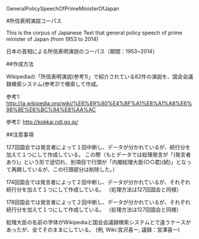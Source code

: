 GeneralPolicySpeechOfPrimeMinisterOfJapan

#所信表明演説コーパス

This is the corpus of Japanese Text that general policy speech of prime minister of Japan
(from 1953 to 2014)

日本の首相による所信表明演説のコーパス（期間：1953~2014）

##作成方法

Wikipediaの「所信表明演説(参考1)」で紹介されている82件の演説を、国会会議録検索システム(参考2)で検索して作成。

参考1:
http://ja.wikipedia.org/wiki/%E6%89%80%E4%BF%A1%E8%A1%A8%E6%98%8E%E6%BC%94%E8%AA%AC

参考2:
http://kokkai.ndl.go.jp/

##注意事項

127回国会では発言者によって１回中断し、データが分かれているが、続行分を加えて１つにして作成している。
この際（もとデータでは総理発言が「(発言者あり)」という形で途切れ、別項目で行頭が「内閣総理大臣(○○君)(続)」となって再開しているが、この行頭部分は削除した。）

174回国会では発言者によって２回中断し、データが分かれているが、それぞれ続行分を加えて１つにして作成している。
（処理方法は127回国会と同様）

178回国会では発言者によって２回中断し、データが分かれているが、それぞれ続行分を加えて１つにして作成している。
（処理方法は127回国会と同様）

総理大臣の名前の字体がWikipediaと国会会議録検索システムとで違うケースがあったが、全てそのままにしている。
(例, Wiki:宮沢喜一, 議録：宮澤喜一)
